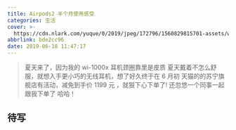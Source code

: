 ```yaml
---
title: Airpods2 半个月使用感受
categories: 生活
cover: >-
  https://cdn.nlark.com/yuque/0/2019/jpeg/172796/1560829815701-assets/web-upload/817d7f4e-d724-4f38-9ae0-06ee71773e5d.jpeg
abbrlink: bde2cc96
date: 2019-06-18 11:47:17
---
```


> 夏天来了，因为我的 wi-1000x 耳机颈圈靠里是皮质 夏天戴着不怎么舒服，就想入手更小巧的无线耳机，想了好久终于在 6 月初 天猫的的苏宁旗舰店有活动，减免到手价 1199 元 ，就狠下心下单了! 还忽悠一个同事一起跟我下单了 哈哈！

## 待写
